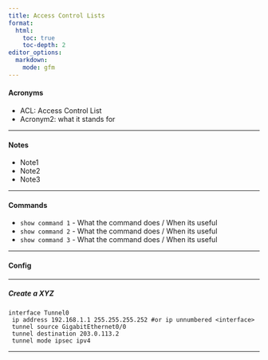 ```yaml
---
title: Access Control Lists
format:
  html:
    toc: true
    toc-depth: 2
editor_options:
  markdown:
    mode: gfm
---
```

#### Acronyms

- ACL: Access Control List
- Acronym2: what it stands for

---

#### Notes

- Note1
- Note2
- Note3
	
---

#### Commands
- `show command 1` - What the command does / When its useful
- `show command 2` - What the command does / When its useful
- `show command 3` - What the command does / When its useful

---

#### Config

---

##### Create a XYZ
```
interface Tunnel0
 ip address 192.168.1.1 255.255.255.252 #or ip unnumbered <interface>
 tunnel source GigabitEthernet0/0
 tunnel destination 203.0.113.2
 tunnel mode ipsec ipv4
```

---


